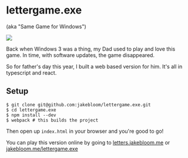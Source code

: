 # lettergame.exe

(aka "Same Game for Windows")

![](https://i.imgur.com/dIbgfAR.png)

Back when Windows 3 was a thing, my Dad used to play and love this game. In time, with software updates, the game disappeared. 

So for father's day this year, I built a web based version for him. It's all in typescript and react.

## Setup
```
$ git clone git@github.com:jakebloom/lettergame.exe.git
$ cd lettergame.exe
$ npm install --dev
$ webpack # this builds the project
```
Then open up `index.html` in your browser and you're good to go!

You can play this version online by going to [letters.jakebloom.me](http://letters.jakebloom.me) or [jakebloom.me/lettergame.exe](http://jakebloom.me/lettergame.exe)
